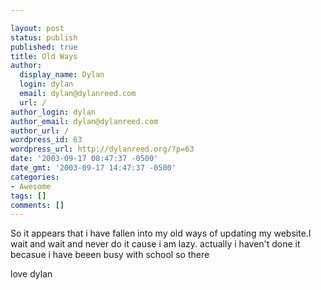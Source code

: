 ```yaml
---

layout: post
status: publish
published: true
title: Old Ways
author:
  display_name: Dylan
  login: dylan
  email: dylan@dylanreed.com
  url: /
author_login: dylan
author_email: dylan@dylanreed.com
author_url: /
wordpress_id: 63
wordpress_url: http://dylanreed.org/?p=63
date: '2003-09-17 08:47:37 -0500'
date_gmt: '2003-09-17 14:47:37 -0500'
categories:
- Awesome
tags: []
comments: []
---
```


So it appears that i have fallen into my old ways of updating my website.I wait and wait and never do it cause i am lazy. actually i haven't done it becasue i have beeen busy with school so there

love dylan
